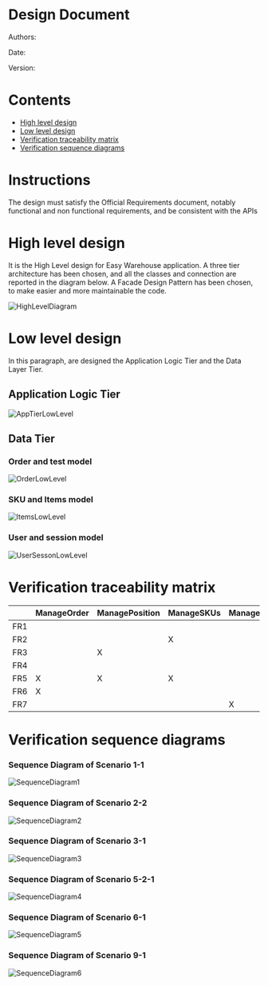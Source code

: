 # Design Document 


Authors: 

Date:

Version:


# Contents

- [High level design](#package-diagram)
- [Low level design](#class-diagram)
- [Verification traceability matrix](#verification-traceability-matrix)
- [Verification sequence diagrams](#verification-sequence-diagrams)

# Instructions

The design must satisfy the Official Requirements document, notably functional and non functional requirements, and be consistent with the APIs

# High level design 

It is the High Level design for Easy Warehouse application. A three tier architecture has been chosen, and all the classes and connection are reported in the diagram below. A Facade Design Pattern has been chosen, to make easier and more maintainable the code.

![HighLevelDiagram](./schemes/Design/HighLevelDesign.png)

# Low level design

In this paragraph, are designed the Application Logic Tier and the Data Layer Tier.

## Application Logic Tier

![AppTierLowLevel](./schemes/Design/LowLevelDesing/AppLogicTier.png)

## Data Tier

### Order and test model
![OrderLowLevel](./schemes/Design/LowLevelDesing/Orders_Test_LL_diagram.png)

### SKU and Items model
![ItemsLowLevel](./schemes/Design/LowLevelDesing/Items_SKU_Position_LL_design.png)

### User and session model
![UserSessonLowLevel](./schemes/Design/LowLevelDesing/User_session_LL_design.png)

# Verification traceability matrix

|| ManageOrder | ManagePosition | ManageSKUs | ManageItems | ManageSession | ManageUsers | ManageTest |
|---|---|---|---|---|---|---|---|
| FR1 |||||| X ||
| FR2 ||| X |||||
| FR3 || X ||||| X |
| FR4 |||||| X ||
| FR5 | X | X | X |||| X |
| FR6 | X |||||||
| FR7 |||| X ||||

# Verification sequence diagrams 

### Sequence Diagram of Scenario 1-1
![SequenceDiagram1](./schemes/Design/SequenceDiagrams/Scenario1_1.PNG)

### Sequence Diagram of Scenario 2-2
![SequenceDiagram2](./schemes/Design/SequenceDiagrams/Scenario2_2.PNG)

### Sequence Diagram of Scenario 3-1
![SequenceDiagram3](./schemes/Design/SequenceDiagrams/Scenario3_1.PNG)

### Sequence Diagram of Scenario 5-2-1
![SequenceDiagram4](./schemes/Design/SequenceDiagrams/Scenario5_2_1.PNG)

### Sequence Diagram of Scenario 6-1
![SequenceDiagram5](./schemes/Design/SequenceDiagrams/Scenario6_1.PNG)

### Sequence Diagram of Scenario 9-1
![SequenceDiagram6](./schemes/Design/SequenceDiagrams/Scenario9_1.PNG)
